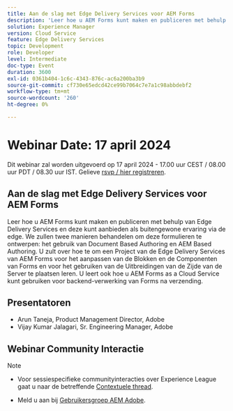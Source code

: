 ```yaml
---
title: Aan de slag met Edge Delivery Services voor AEM Forms
description: 'Leer hoe u AEM Forms kunt maken en publiceren met behulp van Edge Delivery Services en deze kunt aanbieden als buitengewone ervaring via de edge. We zullen twee manieren behandelen om deze formulieren te ontwerpen: met behulp van Document Based Authoring en AEM Based Authoring. U zult over hoe te om een Project van de Edge Delivery Services van AEM Forms voor het aanpassen van de Blokken en de Componenten van Forms en voor het gebruiken van de Uitbreidingen van de Zijde van de Server te plaatsen leren. U leert ook hoe u AEM Forms as a Cloud Service kunt gebruiken voor backend-verwerking van Forms na verzending.'
solution: Experience Manager
version: Cloud Service
feature: Edge Delivery Services
topic: Development
role: Developer
level: Intermediate
doc-type: Event
duration: 3600
exl-id: 0361b404-1c6c-4343-876c-ac6a200ba3b9
source-git-commit: cf730e65edcd42ce99b7064c7e7a1c98abbdebf2
workflow-type: tm+mt
source-wordcount: '260'
ht-degree: 0%

---
```


# Webinar Date: 17 april 2024

Dit webinar zal worden uitgevoerd op 17 april 2024 - 17.00 uur CEST / 08.00 uur PDT / 08.30 uur IST.
Gelieve [rsvp / hier registreren](https://aem-augs.adobe.com/events/details/adobe-experience-manager-aem-learning-chapter-presents-aem-gems-getting-started-with-edge-delivery-services-for-aem-forms/).

## Aan de slag met Edge Delivery Services voor AEM Forms

Leer hoe u AEM Forms kunt maken en publiceren met behulp van Edge Delivery Services en deze kunt aanbieden als buitengewone ervaring via de edge. We zullen twee manieren behandelen om deze formulieren te ontwerpen: het gebruik van Document Based Authoring en AEM Based Authoring. U zult over hoe te om een Project van de Edge Delivery Services van AEM Forms voor het aanpassen van de Blokken en de Componenten van Forms en voor het gebruiken van de Uitbreidingen van de Zijde van de Server te plaatsen leren. U leert ook hoe u AEM Forms as a Cloud Service kunt gebruiken voor backend-verwerking van Forms na verzending.

## Presentatoren

* Arun Taneja, Product Management Director, Adobe
* Vijay Kumar Jalagari, Sr. Engineering Manager, Adobe

## Webinar Community Interactie

>[!NOTE]
> 
>* Voor sessiespecifieke communityinteracties over Experience League gaat u naar de betreffende [Contextuele thread](https://adobe.ly/4aCz0OE).
>
>* Meld u aan bij [Gebruikersgroep AEM Adobe](https://aem-augs.adobe.com/).

